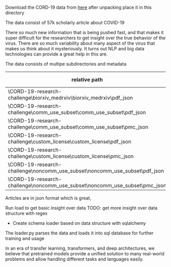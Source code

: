 Download the CORD-19 data from [here](https://www.kaggle.com/allen-institute-for-ai/CORD-19-research-challenge) after unpacking place it in this directory


The data consist of 57k scholarly article about COVID-19

There so much new information that is being pushed fast, and that makes it super difficult for the researchers to get insight over the true behavior of the virus. There are so much variability about many aspect of the virus that makes us think about it mysteriously. It turns out NLP and big data technologies can provide a great help in this are.

The data consists of multipe subdirectories and metadata

|relative path|Number of files|
|-------------------------|  ------------------- |
|\CORD-19-research-challenge\biorxiv_medrxiv\biorxiv_medrxiv\pdf_json|2278|
|\CORD-19-research-challenge\comm_use_subset\comm_use_subset\pdf_json|9769|
|\CORD-19-research-challenge\comm_use_subset\comm_use_subset\pmc_json|9390|
|\CORD-19-research-challenge\custom_license\custom_license\pdf_json|31376|
|\CORD-19-research-challenge\custom_license\custom_license\pmc_json|10615|
|\CORD-19-research-challenge\noncomm_use_subset\noncomm_use_subset\pdf_json|2518|
|\CORD-19-research-challenge\noncomm_use_subset\noncomm_use_subset\pmc_json|2258|


Articles are in json format which is great, 

Run load to get basic insight over data
TODO: get more insight over data structure with regex
* Create schema loader based on data structure with sqlalchemy



The loader.py parses the data and loads it into sql database for further training and usage


In an era of transfer learning, transformers, and deep architectures, we believe that pretrained models provide a unified solution to many real-world problems and allow handling different tasks and languages easily.

